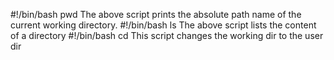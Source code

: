 #!/bin/bash
pwd
The above script prints the absolute path name of the current working directory.
#!/bin/bash
ls
The above script lists the content of a directory
#!/bin/bash
cd
This script changes the working dir to the user dir
